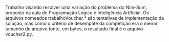 Trabalho visando resolver uma variação do problema do Nim-Sum, proposto na aula de Programação Lógica e Inteligência Artificial.
Os arquivos nomeados trabalhoVoucher.* são tentativas de implementação da solução, mas como o critério de desempate da competição era o menor tamanho de arquivo fonte, em bytes, o resultado final é o arquivo voucher2.py.
